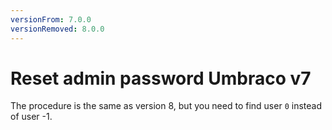 ```yaml
---
versionFrom: 7.0.0
versionRemoved: 8.0.0
---
```


# Reset admin password Umbraco v7

The procedure is the same as version 8, but you need to find user `0` instead of user -1.

